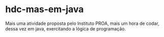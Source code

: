 # hdc-mas-em-java
Mais uma atividade proposta pelo Instituto PROA, mais um hora de codar, dessa vez em java, exercitando a lógica de programação.
